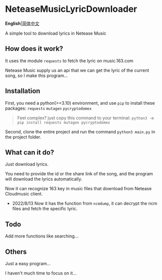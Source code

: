 NeteaseMusicLyricDownloader
===========================
**English**|[简体中文](./README_cn.md)

A simple tool to download lyrics in Netease Music

## How does it work?
It uses the module `requests` to fetch the lyric on music.163.com

Netease Music supply us an api that we can get the lyric of the current song, so I make this program...

## Installation
First, you need a python(>=3.10) environment, and use `pip` to install these packages: `requests` `mutagen` `pycryptodomex`
>Feel complex? just copy this command to your terminal: `python3 -m pip install requests mutagen pycryptodomex`

Second, clone the entire project and run the command `python3 main.py` in the project folder.

## What can it do?
Just download lyrics.

You need to provide the id or the share link of the song, and the program will download the lyrics automatically.

Now it can recognize 163 key in music files that download from Netease Cloudmusic client.

- 2022/8/13 Now it has the function from `ncmdump`, it can decrypt the ncm files and fetch the specific lyric.

## Todo

Add more functions like searching...

## Others

Just a easy program...

I haven't much time to focus on it...
